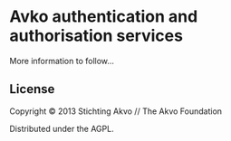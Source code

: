 # Avko authentication and authorisation services

More information to follow...

## License

Copyright © 2013 Stichting Akvo // The Akvo Foundation

Distributed under the AGPL.

